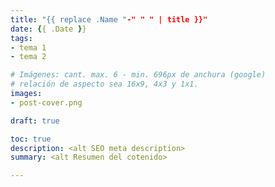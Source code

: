 ```yaml
---
title: "{{ replace .Name "-" " " | title }}"
date: {{ .Date }}
tags: 
- tema 1
- tema 2

# Imágenes: cant. max. 6 - min. 696px de anchura (google)
# relación de aspecto sea 16x9, 4x3 y 1x1.
images: 
- post-cover.png

draft: true

toc: true
description: <alt SEO meta description>
summary: <alt Resumen del cotenido>

---
```


